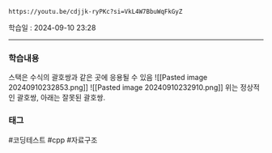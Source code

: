 ```vid
https://youtu.be/cdjjk-ryPKc?si=VkL4W7BbuWqFkGyZ
```

학습일 : 2024-09-10 23:28

---
### 학습내용
스택은 수식의 괄호쌍과 같은 곳에 응용될 수 있음
![[Pasted image 20240910232853.png]]
![[Pasted image 20240910232910.png]]
위는 정상적인 괄호쌍, 아래는 잘못된 괄호쌍.










### 태그
#코딩테스트 #cpp #자료구조



